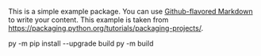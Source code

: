 This is a simple example package. You can use
[Github-flavored Markdown](https://guides.github.com/features/mastering-markdown/) to write your content. This example is taken from https://packaging.python.org/tutorials/packaging-projects/.

py -m pip install --upgrade build
py -m build